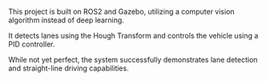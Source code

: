 This project is built on ROS2 and Gazebo, utilizing a computer vision algorithm instead of deep learning.

It detects lanes using the Hough Transform and controls the vehicle using a PID controller.

While not yet perfect, the system successfully demonstrates lane detection and straight-line driving capabilities.
